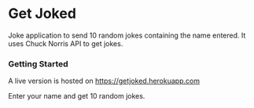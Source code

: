 # Get Joked

Joke application to send 10 random jokes containing the name entered. It uses Chuck Norris API to get jokes.

### Getting Started

A live version is hosted on https://getjoked.herokuapp.com

Enter your name and get 10 random jokes.
